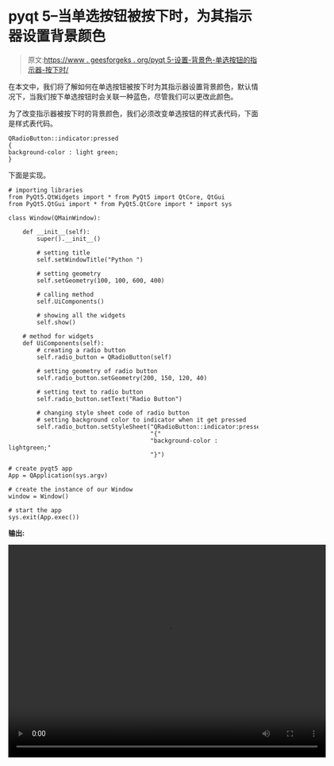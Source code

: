 # pyqt 5–当单选按钮被按下时，为其指示器设置背景颜色

> 原文:[https://www . geesforgeks . org/pyqt 5-设置-背景色-单选按钮的指示器-按下时/](https://www.geeksforgeeks.org/pyqt5-setting-background-color-to-the-indicator-of-radio-button-when-it-get-pressed/)

在本文中，我们将了解如何在单选按钮被按下时为其指示器设置背景颜色，默认情况下，当我们按下单选按钮时会关联一种蓝色，尽管我们可以更改此颜色。

为了改变指示器被按下时的背景颜色，我们必须改变单选按钮的样式表代码，下面是样式表代码。

```
QRadioButton::indicator:pressed
{
background-color : light green;
}

```

下面是实现。

```
# importing libraries
from PyQt5.QtWidgets import * from PyQt5 import QtCore, QtGui
from PyQt5.QtGui import * from PyQt5.QtCore import * import sys

class Window(QMainWindow):

    def __init__(self):
        super().__init__()

        # setting title
        self.setWindowTitle("Python ")

        # setting geometry
        self.setGeometry(100, 100, 600, 400)

        # calling method
        self.UiComponents()

        # showing all the widgets
        self.show()

    # method for widgets
    def UiComponents(self):
        # creating a radio button
        self.radio_button = QRadioButton(self)

        # setting geometry of radio button
        self.radio_button.setGeometry(200, 150, 120, 40)

        # setting text to radio button
        self.radio_button.setText("Radio Button")

        # changing style sheet code of radio button
        # setting background color to indicator when it get pressed
        self.radio_button.setStyleSheet("QRadioButton::indicator:pressed"
                                        "{"
                                        "background-color : lightgreen;"
                                        "}")

# create pyqt5 app
App = QApplication(sys.argv)

# create the instance of our Window
window = Window()

# start the app
sys.exit(App.exec())
```

**输出:**

<video class="wp-video-shortcode" id="video-395521-1" width="640" height="428" preload="metadata" controls=""><source type="video/mp4" src="https://media.geeksforgeeks.org/wp-content/uploads/20200407023208/Python-07-04-2020-02_31_25.mp4?_=1">[https://media.geeksforgeeks.org/wp-content/uploads/20200407023208/Python-07-04-2020-02_31_25.mp4](https://media.geeksforgeeks.org/wp-content/uploads/20200407023208/Python-07-04-2020-02_31_25.mp4)</video>